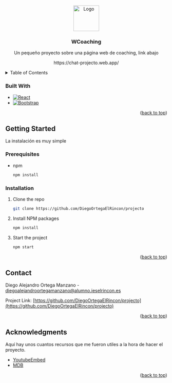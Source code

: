 <a name="readme-top"></a>

<!-- PROJECT LOGO -->
<br />
<div align="center">
  <a href="https://github.com/DiegoOrtegaElRincon/projecto">
    <img src="https://yt3.googleusercontent.com/BBAPlDK2ReTnCELrSQooEChlJVwqaJtW_W9ZioszSyDm_Vdun_0XW4QMD1o8VyMyKAOSAxToZw=s176-c-k-c0x00ffffff-no-rj" alt="Logo" width="80" height="80">
  </a>

<h3 align="center">WCoaching</h3>

<p align="center">Un pequeño proyecto sobre una página web de coaching, link abajo</p>
<p align="center"><a>https://chat-projecto.web.app/</a></p>

</div>

<!-- TABLE OF CONTENTS -->
<details>
  <summary>Table of Contents</summary>
  <ol>
    <li><a href="#built-with">Built With</a></li>
    <li>
      <a href="#getting-started">Getting Started</a>
      <ul>
        <li><a href="#prerequisites">Prerequisites</a></li>
        <li><a href="#installation">Installation</a></li>
      </ul>
    </li>
    <li><a href="#contact">Contact</a></li>
    <li><a href="#acknowledments">Contact</a></li>
  </ol>
</details>

### Built With

* [![React][React.js]][React-url]
* [![Bootstrap][Bootstrap.com]][Bootstrap-url]

<p align="right">(<a href="#readme-top">back to top</a>)</p>

<!-- GETTING STARTED -->
## Getting Started

La instalación es muy simple

### Prerequisites

* npm
  ```sh
  npm install
  ```

### Installation

1. Clone the repo
   ```sh
   git clone https://github.com/DiegoOrtegaElRincon/projecto
   ```
2. Install NPM packages
   ```sh
   npm install
   ```
3. Start the project
   ```sh
   npm start
   ```
<p align="right">(<a href="#readme-top">back to top</a>)</p>

<!-- CONTACT -->
## Contact

Diego Alejandro Ortega Manzano - diegoalejandroortegamanzano@alumno.ieselrincon.es

Project Link: [https://github.com/DiegoOrtegaElRincon/projecto](https://github.com/DiegoOrtegaElRincon/projecto)


[React.js]: https://img.shields.io/badge/React-20232A?style=for-the-badge&logo=react&logoColor=61DAFB
[React-url]: https://reactjs.org/
[Bootstrap.com]: https://img.shields.io/badge/Bootstrap-563D7C?style=for-the-badge&logo=bootstrap&logoColor=white
[Bootstrap-url]: https://getbootstrap.com

<p align="right">(<a href="#readme-top">back to top</a>)</p>

<!-- ACKNOWLEDGMENTS -->
## Acknowledgments

Aquí hay unos cuantos recursos que me fueron utiles a la hora de hacer el proyecto.

* [YoutubeEmbed](https://dev.to/bravemaster619/simplest-way-to-embed-a-youtube-video-in-your-react-app-3bk2)
* [MDB](https://mdbootstrap.com/docs/react/)

<p align="right">(<a href="#readme-top">back to top</a>)</p>
